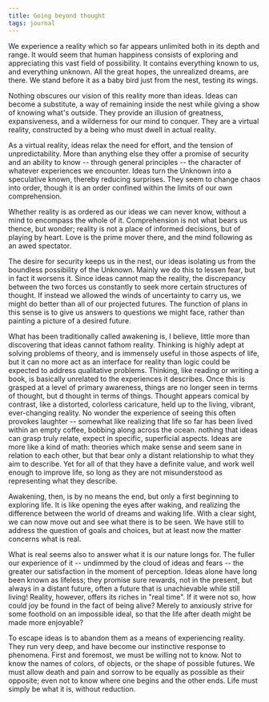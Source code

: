 ```yaml
---
title: Going beyond thought
tags: journal
---
```


We experience a reality which so far appears unlimited both in its depth
and range.  It would seem that human happiness consists of exploring and
appreciating this vast field of possibility.  It contains everything
known to us, and everything unknown.  All the great hopes, the
unrealized dreams, are there.  We stand before it as a baby bird just
from the nest, testing its wings.

Nothing obscures our vision of this reality more than ideas.  Ideas can
become a substitute, a way of remaining inside the nest while giving a
show of knowing what's outside.  They provide an illusion of greatness,
expansiveness, and a wilderness for our mind to conquer.  They are a
virtual reality, constructed by a being who must dwell in actual
reality.

As a virtual reality, ideas relax the need for effort, and the tension
of unpredictability.  More than anything else they offer a promise of
security and an ability to know -- through general principles -- the
character of whatever experiences we encounter.  Ideas turn the Unknown
into a speculative known, thereby reducing surprises.  They seem to
change chaos into order, though it is an order confined within the
limits of our own comprehension.

Whether reality is as ordered as our ideas we can never know, without a
mind to encompass the whole of it.  Comprehension is not what bears us
thence, but wonder; reality is not a place of informed decisions, but of
playing by heart.  Love is the prime mover there, and the mind following
as an awed spectator.

The desire for security keeps us in the nest, our ideas isolating us
from the boundless possibility of the Unknown.  Mainly we do this to
lessen fear, but in fact it worsens it.  Since ideas cannot map the
reality, the discrepancy between the two forces us constantly to seek
more certain structures of thought.  If instead we allowed the winds of
uncertainty to carry us, we might do better than all of our projected
futures.  The function of plans in this sense is to give us answers to
questions we might face, rather than painting a picture of a desired
future.

What has been traditionally called awakening is, I believe, little more
than discovering that ideas cannot fathom reality.  Thinking is highly
adept at solving problems of theory, and is immensely useful in those
aspects of life, but it can no more act as an interface for reality than
logic could be expected to address qualitative problems.  Thinking, like
reading or writing a book, is basically unrelated to the experiences it
describes.  Once this is grasped at a level of primary awareness, things
are no longer seen in terms of thought, but d thought in terms of
things.  Thought appears comical by contrast, like a distorted,
colorless caricature, held up to the living, vibrant, ever-changing
reality.  No wonder the experience of seeing this often provokes
laughter -- somewhat like realizing that life so far has been lived
within an empty coffee, bobbing along across the ocean.  nothing that
ideas can grasp truly relate, expect in specific, superficial aspects.
Ideas are more like a kind of math: theories which make sense and seem
sane in relation to each other, but that bear only a distant
relationship to what they aim to describe.  Yet for all of that they
have a definite value, and work well enough to improve life, so long as
they are not misunderstood as representing what they describe.

Awakening, then, is by no means the end, but only a first beginning to
exploring life.  It is like opening the eyes after waking, and realizing
the difference between the world of dreams and waking life.  With a
clear sight, we can now move out and see what there is to be seen.  We
have still to address the question of goals and choices, but at least
now the matter concerns what is real.

What is real seems also to answer what it is our nature longs for.  The
fuller our experience of it -- undimmed by the cloud of ideas and fears
-- the greater our satisfaction in the moment of perception.  Ideas
alone have long been known as lifeless; they promise sure rewards, not
in the present, but always in a distant future, often a future that is
unachievable while still living!  Reality, however, offers its riches in
"real time".  If it were not so, how could joy be found in the fact of
being alive?  Merely to anxiously strive for some foothold on an
impossible ideal, so that the life after death might be made more
enjoyable?

To escape ideas is to abandon them as a means of experiencing reality.
They run very deep, and have become our instinctive response to
phenomena.  First and foremost, we must be willing not to know.  Not to
know the names of colors, of objects, or the shape of possible futures.
We must allow death and pain and sorrow to be equally as possible as
their opposite; even not to know where one begins and the other ends.
Life must simply be what it is, without reduction.


